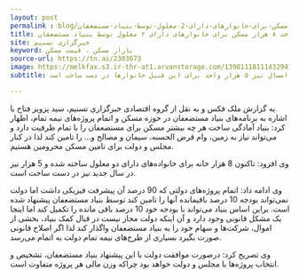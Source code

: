 ```yaml
---
layout: post
permalink : blog/ساخت-8-هزار-مسکن-برای-خانوارهای-دارای-2-معلول-توسط-بنیاد-مستضعفان.html
title: ساخت ۸ هزار مسکن برای خانوارهای دارای ۲ معلول توسط بنیاد مستضعفان
site: خبرگزاری تسنیم
keyword: بازار مسکن ، قیمت مسکن
source-url: https://tn.ai/2303673
image: https://melkfax.s3.ir-thr-at1.arvanstorage.com/1398111811143294119608704.jpg
subtitle: رئیس بنیاد مستضعفان از ساخت ۸ هزار مسکن برای خانواده‌های دارای دو معلول خبر داد و گفت:امسال نیز ۵ هزار واحد برای این قبیل خانوارها در دست ساخت است.

---
```

به گزارش ملک فکس و به نقل از  گروه اقتصادی خبرگزاری تسنیم، سید پرویز فتاح با اشاره به برنامه‌های بنیاد مستضعفان در حوزه مسکن و اتمام پروژه‌های نیمه تمام، اظهار کرد:  بنیاد آمادگی ساخت هر چه بیشتر مسکن برای مستضعفان را با تمام ظرفیت دارد و می‌تواند نیاز به زمین، وام قرض الحسنه، سیمان و مصالح و... را تامین کند لذا در کنار مجلس و دولت برای تامین مسکن محرومین هستیم.

وی افزود: تاکنون 8 هزار خانه برای خانواده‌های دارای دو معلول ساخته شده و 5 هزار نیز در سال جدید نیز در دست ساخت است.

وی ادامه داد: اتمام پروژه‌های دولتی که 90 درصد آن پیشرفت فیزیکی داشت اما دولت نمی‌تواند بودجه 10 درصد باقیمانده آنها را تامین کند توسط بنیاد مستضعفان پیشنهاد شده است. براین اساس بنیاد می‌تواند با بودجه خود 10 درصد باقی مانده را تکمیل کند اما اینجا یک مشکل قانونی وجود دارد و آن اینکه دولت مجاز نیست در قبال کمک بنیاد، بخشی از اموال، شرکت‌ها و سهام خود را به بنیاد مستضعفان واگذار کند لذا اگر اصلاح قانونی صورت بگیرد بسیاری از طرح‌های نیمه تمام دولت به اتمام می‌رسد.

وی تصریح کرد: درصورت موافقت دولت با این پیشنهاد بنیاد مستضعفان، تشخیص و انتخاب پروژه‌ها با مجلس و دولت خواهد بود چراکه وزن مالی هر پروژه متفاوت است.